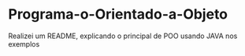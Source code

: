 # Programa-o-Orientado-a-Objeto
Realizei um README, explicando o principal de POO usando JAVA nos exemplos
